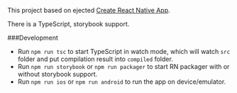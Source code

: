 This project based on ejected [Create React Native App](https://github.com/react-community/create-react-native-app).

There is a TypeScript, storybook support.

###Development

- Run `npm run tsc` to start TypeScript in watch mode, which will watch `src` folder and put compilation result into `compiled` folder.
- Run `npm run storybook` or `npm run packager` to start RN packager with or without storybook support.
- Run `npm run ios` or `npm run android` to run the app on device/emulator.